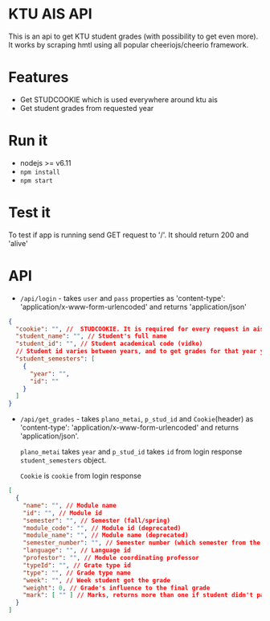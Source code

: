 # KTU AIS API
This is an api to get KTU student grades (with possibility to get even more). It works by scraping hmtl using all popular cheeriojs/cheerio framework.

# Features
- Get STUDCOOKIE which is used everywhere around ktu ais
- Get student grades from requested year

# Run it
- nodejs >= v6.11
- `npm install`
- `npm start`

# Test it
To test if app is running send GET request to '/'. It should return 200 and 'alive'

# API
- `/api/login` - takes `user` and `pass` properties as 'content-type': 'application/x-www-form-urlencoded' and returns 'application/json' 
```json
{
  "cookie": "", //  STUDCOOKIE. It is required for every request in ais
  "student_name": "", // Student's full name
  "student_id": "", // Student academical code (vidko)
  // Student id varies between years, and to get grades for that year you need year=>id pair
  "student_semesters": [ 
    {
      "year": "",
      "id": ""
    }
  ]
}
```

- `/api/get_grades` - takes `plano_metai`, `p_stud_id` and `Cookie`(header) as 'content-type': 'application/x-www-form-urlencoded' and returns 'application/json'. 
   
   `plano_metai` takes `year` and `p_stud_id` takes `id` from login response `student_semesters` object.
   
   `Cookie` is `cookie` from login response

```json
[
  {
    "name": "", // Module name
    "id": "", // Module id
    "semester": "", // Semester (fall/spring)
    "module_code": "", // Module id (deprecated)
    "module_name": "", // Module name (deprecated)
    "semester_number": "", // Semester number (which semester from the begging)
    "language": "", // Language id
    "profestor": "", // Module coordinating professor
    "typeId": "", // Grate type id
    "type": "", // Grade type name
    "week": "", // Week student got the grade
    "weight": 0, // Grade's influence to the final grade
    "mark": [ "" ] // Marks, returns more than one if student didn't pass the first time
  }
]
```